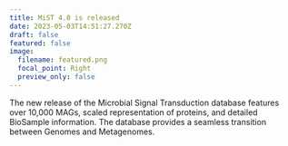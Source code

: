 ```yaml
---
title: MiST 4.0 is released
date: 2023-05-03T14:51:27.270Z
draft: false
featured: false
image:
  filename: featured.png
  focal_point: Right
  preview_only: false
---
```

The new release of the Microbial Signal Transduction database features over 10,000 MAGs, scaled representation of proteins, and detailed BioSample information. The database provides a seamless transition between Genomes and Metagenomes.